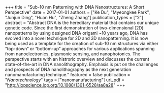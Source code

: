 +++
title = "Sub-10 nm Patterning with DNA Nanostructures: A Short Perspective"
date = 2017-01-01
authors = ["Ke Du", "Myeongkee Park", "Junjun Ding", "Huan Hu", "Zheng Zhang"]
publication_types = ["2"]
abstract = "Abstract DNA is the hereditary material that contains our unique genetic code. Since the first demonstration of two-dimensional (2D) nanopatterns by using designed DNA origami ~10 years ago, DNA has evolved into a novel technique for 2D and 3D nanopatterning. It is now being used as a template for the creation of sub-10 nm structures via either “top-down” or “bottom-up” approaches for various applications spanning from nanoelectronics, plasmonic sensing, and nanophotonics. The perspective starts with an histroric overview and discusses the current state-of-the-art in DNA nanolithography. Emphasis is put on the challenges and prospects of DNA nanolithography as the next generation nanomanufacturing technique."
featured = false
publication = "*Nanotechnology*"
tags = ["nanomanufacturing"]
url_pdf = "http://iopscience.iop.org/10.1088/1361-6528/aa8a28"
+++

